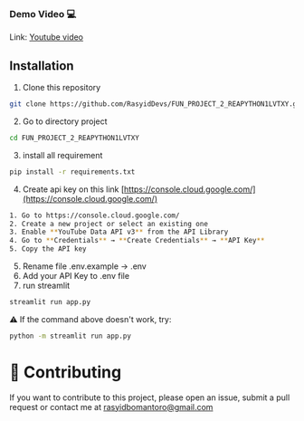 ### Demo Video 💻  
Link: [Youtube video](https://youtu.be/R5wiGC29Hng?si=eI7PgUgl8GQ989CP)
## Installation

1. Clone this repository  
```bash
git clone https://github.com/RasyidDevs/FUN_PROJECT_2_REAPYTHON1LVTXY.git
```
2. Go to directory project
```bash
cd FUN_PROJECT_2_REAPYTHON1LVTXY
```
3. install all requirement
```bash
pip install -r requirements.txt
```
4. Create  api key on this link  [https://console.cloud.google.com/](https://console.cloud.google.com/) 
```bash
1. Go to https://console.cloud.google.com/  
2. Create a new project or select an existing one  
3. Enable **YouTube Data API v3** from the API Library  
4. Go to **Credentials** → **Create Credentials** → **API Key**  
5. Copy the API key  
```
5. Rename file .env.example -> .env
6. Add your API Key to .env file
5. run streamlit
```bash
streamlit run app.py
```
⚠️ If the command above doesn't work, try:
```bash
python -m streamlit run app.py
```
# 🤝 Contributing
If you want to contribute to this project, please open an issue, submit a pull request or contact me at
rasyidbomantoro@gmail.com
